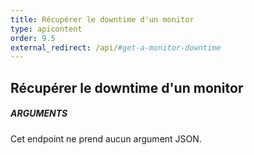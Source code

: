 ```yaml
---
title: Récupérer le downtime d'un monitor
type: apicontent
order: 9.5
external_redirect: /api/#get-a-monitor-downtime
---
```


## Récupérer le downtime d'un monitor
##### ARGUMENTS

Cet endpoint ne prend aucun argument JSON.

